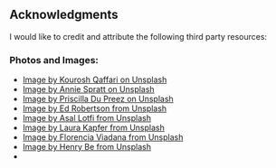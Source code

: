 ## Acknowledgments

I would like to credit and attribute the following third party resources:

### Photos and Images:

- [Image by Kourosh Qaffari on Unsplash](https://unsplash.com/photos/person-holding-open-book-viewing-mountain-view-RrhhzitYizg)
- [Image by Annie Spratt on Unsplash](https://unsplash.com/photos/assorted-books-in-brown-wooden-bookshelf-lIWF2uHxs0Q)
- [Image by Priscilla Du Preez on Unsplash](https://unsplash.com/photos/brown-and-red-books-on-white-surface-ZkR9yT1cR7g)
- [Image by Ed Robertson from Unsplash](https://unsplash.com/photos/assorted-title-book-lot-FDzRG30DeVM)
- [Image by Asal Lotfi from Unsplash](https://unsplash.com/photos/brown-wooden-chair-beside-white-wooden-desk-8ePZbdxnpi0)
- [Image by Laura Kapfer from Unsplash](https://unsplash.com/photos/books-on-ground-hmCMUZKLxa4)
- [Image by Florencia Viadana from Unsplash](https://unsplash.com/photos/assorted-title-book-lot-beside-window-1J8k0qqUfYY)
- [Image by Henry Be from Unsplash](https://unsplash.com/photos/library-shelf-near-black-wooden-ladder-lc7xcWebECc)
-
